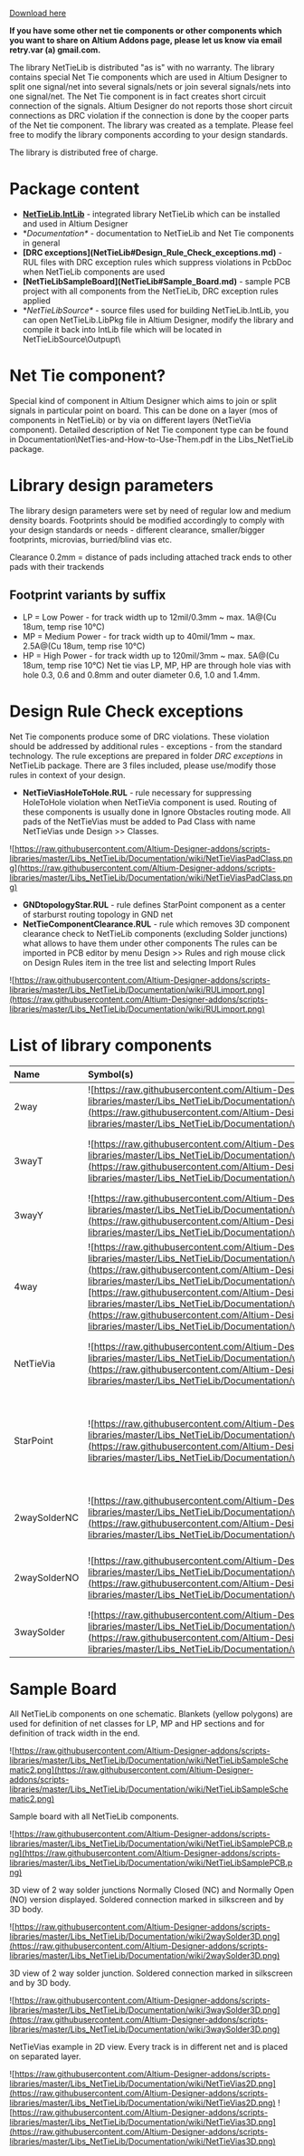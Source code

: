 [Download here](https://drive.google.com/file/d/0B9wYgjewDMDFTko4WTdzaVBGLUE/edit?usp=sharing)

**If you have some other net tie components or other components which you want to share on Altium Addons page, please let us know via email retry.var (a) gmail.com.**

The library NetTieLib is distributed "as is" with no warranty. The library contains special Net Tie components which are used in Altium Designer to split one signal/net into several signals/nets or join several signals/nets into one signal/net. The Net Tie component is in fact creates short circuit connection of the signals. Altium Designer do not reports those short circuit connections as DRC violation if the connection is done by the cooper parts of the Net tie component.
The library was created as a template. Please feel free to modify the library components according to your design standards.

The library is distributed free of charge.

# Package content #
  * **[NetTieLib.IntLib](NetTieLib#List_of_library_components.md)** - integrated library NetTieLib which can be installed and used in Altium Designer
  * **Documentation\** - documentation to NetTieLib and Net Tie components in general
  * **[DRC exceptions\](NetTieLib#Design_Rule_Check_exceptions.md)** - RUL files with DRC exception rules which suppress violations in PcbDoc when NetTieLib components are used
  * **[NetTieLibSampleBoard\](NetTieLib#Sample_Board.md)** - sample PCB project with all components from the NetTieLib, DRC exception rules applied
  * **NetTieLibSource\** - source files used for building NetTieLib.IntLib, you can open NetTieLib.LibPkg file in Altium Designer,  modify the library and compile it back into IntLib file which will be located in NetTieLibSource\Outpupt\



# Net Tie component? #
Special kind of component in Altium Designer which aims to join or split signals in particular point on board. This can be done on a layer (mos of components in NetTieLib) or by via on different layers (NetTieVia component).
Detailed description of Net Tie component type can be found in Documentation\NetTies-and-How-to-Use-Them.pdf in the Libs\_NetTieLib package.


# Library design parameters #
The library design parameters were set by need of regular low and medium density boards. Footprints should be modified accordingly to comply with your design standards or needs - different clearance, smaller/bigger footprints, microvias, burried/blind vias etc.

Clearance 0.2mm = distance of pads including attached track ends to other pads with their trackends
## Footprint variants by suffix ##
  * LP = Low Power - for track width up to 12mil/0.3mm ~ max. 1A@(Cu 18um, temp rise 10°C)
  * MP = Medium Power - for track width up to 40mil/1mm ~ max. 2.5A@(Cu 18um, temp rise 10°C)
  * HP = High Power - for track width up to 120mil/3mm ~ max. 5A@(Cu 18um, temp rise 10°C)
Net tie vias LP, MP, HP are through hole vias with hole 0.3, 0.6 and 0.8mm and outer diameter 0.6, 1.0 and 1.4mm.

# Design Rule Check exceptions #
Net Tie components produce some of DRC violations. These violation should be addressed by additional rules - exceptions - from the standard technology. The rule exceptions are prepared in folder _DRC exceptions_ in NetTieLib package. There are 3 files included, please use/modify those rules in context of your design.
  * **NetTieViasHoleToHole.RUL** - rule necessary for suppressing HoleToHole violation when NetTieVia component is used. Routing of these components is usually done in Ignore Obstacles routing mode. All pads of the NetTieVias must be added to Pad Class with name NetTieVias unde Design >> Classes.

![https://raw.githubusercontent.com/Altium-Designer-addons/scripts-libraries/master/Libs_NetTieLib/Documentation/wiki/NetTieViasPadClass.png](https://raw.githubusercontent.com/Altium-Designer-addons/scripts-libraries/master/Libs_NetTieLib/Documentation/wiki/NetTieViasPadClass.png)

  * **GNDtopologyStar.RUL** - rule defines StarPoint component as a center of starburst routing topology in GND net
  * **NetTieComponentClearance.RUL** - rule which removes 3D component clearance check to NetTieLib components (excluding Solder junctions) what allows to have them under other components
The rules can be imported in PCB editor by menu Design >> Rules and righ mouse click on Design Rules item in the tree list and selecting Import Rules

![https://raw.githubusercontent.com/Altium-Designer-addons/scripts-libraries/master/Libs_NetTieLib/Documentation/wiki/RULimport.png](https://raw.githubusercontent.com/Altium-Designer-addons/scripts-libraries/master/Libs_NetTieLib/Documentation/wiki/RULimport.png)


# List of library components #
| Name | Symbol(s) | Footprint (MP version only) | Description | Note |
|:-----|:----------|:----------------------------|:------------|:-----|
| 2way | ![https://raw.githubusercontent.com/Altium-Designer-addons/scripts-libraries/master/Libs_NetTieLib/Documentation/wiki/2waySch.png](https://raw.githubusercontent.com/Altium-Designer-addons/scripts-libraries/master/Libs_NetTieLib/Documentation/wiki/2waySch.png) | ![https://raw.githubusercontent.com/Altium-Designer-addons/scripts-libraries/master/Libs_NetTieLib/Documentation/wiki/2wayPCB.png](https://raw.githubusercontent.com/Altium-Designer-addons/scripts-libraries/master/Libs_NetTieLib/Documentation/wiki/2wayPCB.png) | 2 way net tie junction | Typically used for joining two nets together, e.g. AGND and DGND |
| 3wayT | ![https://raw.githubusercontent.com/Altium-Designer-addons/scripts-libraries/master/Libs_NetTieLib/Documentation/wiki/3wayTSch.png](https://raw.githubusercontent.com/Altium-Designer-addons/scripts-libraries/master/Libs_NetTieLib/Documentation/wiki/3wayTSch.png) | ![https://raw.githubusercontent.com/Altium-Designer-addons/scripts-libraries/master/Libs_NetTieLib/Documentation/wiki/3wayTPCB.png](https://raw.githubusercontent.com/Altium-Designer-addons/scripts-libraries/master/Libs_NetTieLib/Documentation/wiki/3wayTPCB.png) | 3 way net tie junction T shape | Typically used for splitting signal to two receivers on board, e.g. clock signal to 2 ICs  |
| 3wayY | ![https://raw.githubusercontent.com/Altium-Designer-addons/scripts-libraries/master/Libs_NetTieLib/Documentation/wiki/3wayYSch.png](https://raw.githubusercontent.com/Altium-Designer-addons/scripts-libraries/master/Libs_NetTieLib/Documentation/wiki/3wayYSch.png) | ![https://raw.githubusercontent.com/Altium-Designer-addons/scripts-libraries/master/Libs_NetTieLib/Documentation/wiki/3wayYPCB.png](https://raw.githubusercontent.com/Altium-Designer-addons/scripts-libraries/master/Libs_NetTieLib/Documentation/wiki/3wayYPCB.png) | 3 way net tie junction Y shape |      |
| 4way | ![https://raw.githubusercontent.com/Altium-Designer-addons/scripts-libraries/master/Libs_NetTieLib/Documentation/wiki/4wayCrossSch.png](https://raw.githubusercontent.com/Altium-Designer-addons/scripts-libraries/master/Libs_NetTieLib/Documentation/wiki/4wayCrossSch.png)![https://raw.githubusercontent.com/Altium-Designer-addons/scripts-libraries/master/Libs_NetTieLib/Documentation/wiki/4wayHSch.png](https://raw.githubusercontent.com/Altium-Designer-addons/scripts-libraries/master/Libs_NetTieLib/Documentation/wiki/4wayHSch.png) | ![https://raw.githubusercontent.com/Altium-Designer-addons/scripts-libraries/master/Libs_NetTieLib/Documentation/wiki/4wayPCB.png](https://raw.githubusercontent.com/Altium-Designer-addons/scripts-libraries/master/Libs_NetTieLib/Documentation/wiki/4wayPCB.png) | 4 way net tie junction | Schematic symbol has alternative graphics, see component Properties >> Display mode in schematic editor. |
| NetTieVia | ![https://raw.githubusercontent.com/Altium-Designer-addons/scripts-libraries/master/Libs_NetTieLib/Documentation/wiki/NetTieViaSch.png](https://raw.githubusercontent.com/Altium-Designer-addons/scripts-libraries/master/Libs_NetTieLib/Documentation/wiki/NetTieViaSch.png) | ![https://raw.githubusercontent.com/Altium-Designer-addons/scripts-libraries/master/Libs_NetTieLib/Documentation/wiki/NetTieViaPCB.png](https://raw.githubusercontent.com/Altium-Designer-addons/scripts-libraries/master/Libs_NetTieLib/Documentation/wiki/NetTieViaPCB.png) | Net Tie Via | Connected signals are usually spread on different layers. Ignore Obsatacles routing mode should be used. |
| StarPoint | ![https://raw.githubusercontent.com/Altium-Designer-addons/scripts-libraries/master/Libs_NetTieLib/Documentation/wiki/StarPointSch.png](https://raw.githubusercontent.com/Altium-Designer-addons/scripts-libraries/master/Libs_NetTieLib/Documentation/wiki/StarPointSch.png) | ![https://raw.githubusercontent.com/Altium-Designer-addons/scripts-libraries/master/Libs_NetTieLib/Documentation/wiki/StarPointPCB.png](https://raw.githubusercontent.com/Altium-Designer-addons/scripts-libraries/master/Libs_NetTieLib/Documentation/wiki/StarPointPCB.png) | Star point for definition of starburst topology | Routing topology rule must be applied in PCB. The rule can be imported from GNDtopologyStar.RUL, see [Design Rule Check exceptions](NetTieLib#Design_Rule_Check_exceptions.md) section. |
| 2waySolderNC | ![https://raw.githubusercontent.com/Altium-Designer-addons/scripts-libraries/master/Libs_NetTieLib/Documentation/wiki/2waySolderNCSch.png](https://raw.githubusercontent.com/Altium-Designer-addons/scripts-libraries/master/Libs_NetTieLib/Documentation/wiki/2waySolderNCSch.png) | ![https://raw.githubusercontent.com/Altium-Designer-addons/scripts-libraries/master/Libs_NetTieLib/Documentation/wiki/2waySolderNCPCB.png](https://raw.githubusercontent.com/Altium-Designer-addons/scripts-libraries/master/Libs_NetTieLib/Documentation/wiki/2waySolderNCPCB.png) | 2 way net solder junction - Normally Connected | Soldered connection marked in silkscreen and by 3D body. |
| 2waySolderNO | ![https://raw.githubusercontent.com/Altium-Designer-addons/scripts-libraries/master/Libs_NetTieLib/Documentation/wiki/2waySolderNOSch.png](https://raw.githubusercontent.com/Altium-Designer-addons/scripts-libraries/master/Libs_NetTieLib/Documentation/wiki/2waySolderNOSch.png) | ![https://raw.githubusercontent.com/Altium-Designer-addons/scripts-libraries/master/Libs_NetTieLib/Documentation/wiki/2waySolderNOPCB.png](https://raw.githubusercontent.com/Altium-Designer-addons/scripts-libraries/master/Libs_NetTieLib/Documentation/wiki/2waySolderNOPCB.png) | 2 way net solder junction - Normally Open |      |
| 3waySolder | ![https://raw.githubusercontent.com/Altium-Designer-addons/scripts-libraries/master/Libs_NetTieLib/Documentation/wiki/3waySolderSch.png](https://raw.githubusercontent.com/Altium-Designer-addons/scripts-libraries/master/Libs_NetTieLib/Documentation/wiki/3waySolderSch.png) | ![https://raw.githubusercontent.com/Altium-Designer-addons/scripts-libraries/master/Libs_NetTieLib/Documentation/wiki/3waySolderPCB.png](https://raw.githubusercontent.com/Altium-Designer-addons/scripts-libraries/master/Libs_NetTieLib/Documentation/wiki/3waySolderPCB.png) | 3 way net solder junction | Soldered connection marked in silkscreen and by 3D body. |

# Sample Board #
All NetTieLib components on one schematic. Blankets (yellow polygons) are used for definition of net classes for LP, MP and HP sections and for definition of track width in the end.

![https://raw.githubusercontent.com/Altium-Designer-addons/scripts-libraries/master/Libs_NetTieLib/Documentation/wiki/NetTieLibSampleSchematic2.png](https://raw.githubusercontent.com/Altium-Designer-addons/scripts-libraries/master/Libs_NetTieLib/Documentation/wiki/NetTieLibSampleSchematic2.png)

Sample board with all NetTieLib components.

![https://raw.githubusercontent.com/Altium-Designer-addons/scripts-libraries/master/Libs_NetTieLib/Documentation/wiki/NetTieLibSamplePCB.png](https://raw.githubusercontent.com/Altium-Designer-addons/scripts-libraries/master/Libs_NetTieLib/Documentation/wiki/NetTieLibSamplePCB.png)

3D view of 2 way solder junctions Normally Closed (NC) and Normally Open (NO) version displayed. Soldered connection marked in silkscreen and by 3D body.

![https://raw.githubusercontent.com/Altium-Designer-addons/scripts-libraries/master/Libs_NetTieLib/Documentation/wiki/2waySolder3D.png](https://raw.githubusercontent.com/Altium-Designer-addons/scripts-libraries/master/Libs_NetTieLib/Documentation/wiki/2waySolder3D.png)

3D view of 2 way solder junction. Soldered connection marked in silkscreen and by 3D body.

![https://raw.githubusercontent.com/Altium-Designer-addons/scripts-libraries/master/Libs_NetTieLib/Documentation/wiki/3waySolder3D.png](https://raw.githubusercontent.com/Altium-Designer-addons/scripts-libraries/master/Libs_NetTieLib/Documentation/wiki/3waySolder3D.png)

NetTieVias example in 2D view. Every track is in different net and is placed on separated layer.

![https://raw.githubusercontent.com/Altium-Designer-addons/scripts-libraries/master/Libs_NetTieLib/Documentation/wiki/NetTieVias2D.png](https://raw.githubusercontent.com/Altium-Designer-addons/scripts-libraries/master/Libs_NetTieLib/Documentation/wiki/NetTieVias2D.png)
![https://raw.githubusercontent.com/Altium-Designer-addons/scripts-libraries/master/Libs_NetTieLib/Documentation/wiki/NetTieVias3D.png](https://raw.githubusercontent.com/Altium-Designer-addons/scripts-libraries/master/Libs_NetTieLib/Documentation/wiki/NetTieVias3D.png)